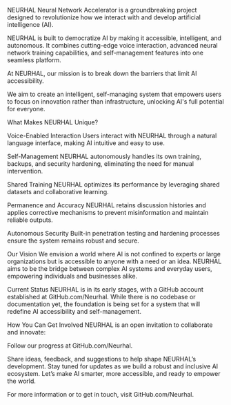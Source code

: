 NEURHAL Neural Network Accelerator is a groundbreaking project designed to revolutionize how we interact with and develop artificial intelligence (AI). 

NEURHAL is built to democratize AI by making it accessible, intelligent, and autonomous. It combines cutting-edge voice interaction, advanced neural network training capabilities, and self-management features into one seamless platform.

At NEURHAL, our mission is to break down the barriers that limit AI accessibility. 

We aim to create an intelligent, self-managing system that empowers users to focus on innovation rather than infrastructure, unlocking AI's full potential for everyone.

What Makes NEURHAL Unique?

Voice-Enabled Interaction
Users interact with NEURHAL through a natural language interface, making AI intuitive and easy to use.

Self-Management
NEURHAL autonomously handles its own training, backups, and security hardening, eliminating the need for manual intervention.

Shared Training
NEURHAL optimizes its performance by leveraging shared datasets and collaborative learning.

Permanence and Accuracy
NEURHAL retains discussion histories and applies corrective mechanisms to prevent misinformation and maintain reliable outputs.

Autonomous Security
Built-in penetration testing and hardening processes ensure the system remains robust and secure.

Our Vision
We envision a world where AI is not confined to experts or large organizations but is accessible to anyone with a need or an idea. NEURHAL aims to be the bridge between complex AI systems and everyday users, empowering individuals and businesses alike.

Current Status
NEURHAL is in its early stages, with a GitHub account established at GitHub.com/Neurhal. While there is no codebase or documentation yet, the foundation is being set for a system that will redefine AI accessibility and self-management.

How You Can Get Involved
NEURHAL is an open invitation to collaborate and innovate:

Follow our progress at GitHub.com/Neurhal.

Share ideas, feedback, and suggestions to help shape NEURHAL’s development.
Stay tuned for updates as we build a robust and inclusive AI ecosystem.
Let’s make AI smarter, more accessible, and ready to empower the world.

For more information or to get in touch, visit GitHub.com/Neurhal.
